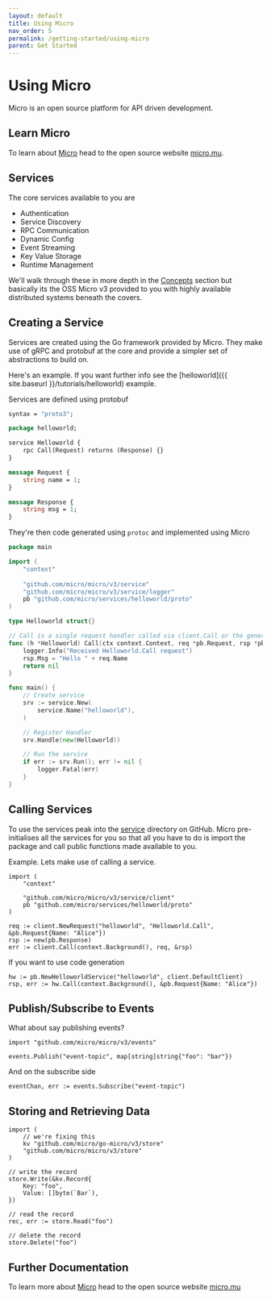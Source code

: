 ```yaml
---
layout: default
title: Using Micro
nav_order: 5
permalink: /getting-started/using-micro
parent: Get Started
---
```

# Using Micro

Micro is an open source platform for API driven development.

## Learn Micro

To learn about [Micro](https://github.com/micro/micro) head to the open source website [micro.mu](https://micro.mu).

## Services

The core services available to you are

- Authentication
- Service Discovery
- RPC Communication
- Dynamic Config
- Event Streaming
- Key Value Storage
- Runtime Management

We'll walk through these in more depth in the [Concepts](/concepts) section but basically its the OSS 
Micro v3 provided to you with highly available distributed systems beneath the covers.

## Creating a Service

Services are created using the Go framework provided by Micro. They make use of gRPC and protobuf at the core 
and provide a simpler set of abstractions to build on.

Here's an example. If you want further info see the [helloworld]({{ site.baseurl }}/tutorials/helloworld) example.

Services are defined using protobuf

```proto
syntax = "proto3";

package helloworld;

service Helloworld {
	rpc Call(Request) returns (Response) {}
}

message Request {
	string name = 1;
}

message Response {
	string msg = 1;
}
```

They're then code generated using `protoc` and implemented using Micro

```go
package main

import (
	"context"
  
	"github.com/micro/micro/v3/service"
	"github.com/micro/micro/v3/service/logger"
	pb "github.com/micro/services/helloworld/proto"
)

type Helloworld struct{}

// Call is a single request handler called via client.Call or the generated client code
func (h *Helloworld) Call(ctx context.Context, req *pb.Request, rsp *pb.Response) error {
	logger.Info("Received Helloworld.Call request")
	rsp.Msg = "Hello " + req.Name
	return nil
}

func main() {
	// Create service
	srv := service.New(
		service.Name("helloworld"),
	)

	// Register Handler
	srv.Handle(new(Helloworld))

	// Run the service
	if err := srv.Run(); err != nil {
		logger.Fatal(err)
	}
}
```

## Calling Services

To use the services peak into the [service](https://github.com/micro/micro/tree/master/service) directory on GitHub. 
Micro pre-initialises all the services for you so that all you have to do is import the package and call public 
functions made available to you.

Example. Lets make use of calling a service.

```
import (
	"context"

	"github.com/micro/micro/v3/service/client"
	pb "github.com/micro/services/helloworld/proto"
)

req := client.NewRequest("helloworld", "Helloworld.Call", &pb.Request{Name: "Alice"})
rsp := new(pb.Response)
err := client.Call(context.Background(), req, &rsp)
```

If you want to use code generation

```
hw := pb.NewHelloworldService("helloworld", client.DefaultClient)
rsp, err := hw.Call(context.Background(), &pb.Request{Name: "Alice"})
```

## Publish/Subscribe to Events

What about say publishing events?

```
import "github.com/micro/micro/v3/events"

events.Publish("event-topic", map[string]string{"foo": "bar"})
```

And on the subscribe side

```
eventChan, err := events.Subscribe("event-topic")
```

## Storing and Retrieving Data

```
import (
	// we're fixing this
	kv "github.com/micro/go-micro/v3/store"
	"github.com/micro/micro/v3/store"
)

// write the record
store.Write(&kv.Record{
	Key: "foo",
	Value: []byte(`Bar`),
})

// read the record
rec, err := store.Read("foo")

// delete the record
store.Delete("foo")
```

## Further Documentation

To learn more about [Micro](https://github.com/micro/micro) head to the open source website [micro.mu](https://micro.mu)


